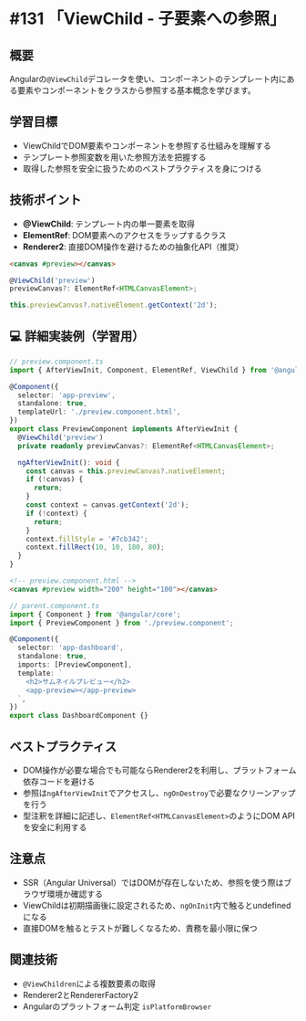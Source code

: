 # #131 「ViewChild - 子要素への参照」

## 概要
Angularの`@ViewChild`デコレータを使い、コンポーネントのテンプレート内にある要素やコンポーネントをクラスから参照する基本概念を学びます。

## 学習目標
- ViewChildでDOM要素やコンポーネントを参照する仕組みを理解する
- テンプレート参照変数を用いた参照方法を把握する
- 取得した参照を安全に扱うためのベストプラクティスを身につける

## 技術ポイント
- **@ViewChild**: テンプレート内の単一要素を取得
- **ElementRef**: DOM要素へのアクセスをラップするクラス
- **Renderer2**: 直接DOM操作を避けるための抽象化API（推奨）

```html
<canvas #preview></canvas>
```

```typescript
@ViewChild('preview')
previewCanvas?: ElementRef<HTMLCanvasElement>;
```

```typescript
this.previewCanvas?.nativeElement.getContext('2d');
```

## 💻 詳細実装例（学習用）
```typescript
// preview.component.ts
import { AfterViewInit, Component, ElementRef, ViewChild } from '@angular/core';

@Component({
  selector: 'app-preview',
  standalone: true,
  templateUrl: './preview.component.html',
})
export class PreviewComponent implements AfterViewInit {
  @ViewChild('preview')
  private readonly previewCanvas?: ElementRef<HTMLCanvasElement>;

  ngAfterViewInit(): void {
    const canvas = this.previewCanvas?.nativeElement;
    if (!canvas) {
      return;
    }
    const context = canvas.getContext('2d');
    if (!context) {
      return;
    }
    context.fillStyle = '#7cb342';
    context.fillRect(10, 10, 180, 80);
  }
}
```

```html
<!-- preview.component.html -->
<canvas #preview width="200" height="100"></canvas>
```

```typescript
// parent.component.ts
import { Component } from '@angular/core';
import { PreviewComponent } from './preview.component';

@Component({
  selector: 'app-dashboard',
  standalone: true,
  imports: [PreviewComponent],
  template: `
    <h2>サムネイルプレビュー</h2>
    <app-preview></app-preview>
  `,
})
export class DashboardComponent {}
```

## ベストプラクティス
- DOM操作が必要な場合でも可能ならRenderer2を利用し、プラットフォーム依存コードを避ける
- 参照は`ngAfterViewInit`でアクセスし、`ngOnDestroy`で必要なクリーンアップを行う
- 型注釈を詳細に記述し、`ElementRef<HTMLCanvasElement>`のようにDOM APIを安全に利用する

## 注意点
- SSR（Angular Universal）ではDOMが存在しないため、参照を使う際はブラウザ環境か確認する
- ViewChildは初期描画後に設定されるため、`ngOnInit`内で触るとundefinedになる
- 直接DOMを触るとテストが難しくなるため、責務を最小限に保つ

## 関連技術
- `@ViewChildren`による複数要素の取得
- Renderer2とRendererFactory2
- Angularのプラットフォーム判定 `isPlatformBrowser`
